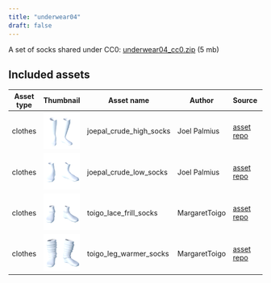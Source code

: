 ```yaml
---
title: "underwear04"
draft: false
---
```


A set of socks shared under CC0: [underwear04_cc0.zip](http://files.makehumancommunity.org/asset_packs/underwear04/underwear04_cc0.zip) (5 mb)


## Included assets

| Asset type | Thumbnail | Asset name | Author | Source | License |
| ---------- | --------- | ---------- | ------ | ------ | ------- |
| clothes | ![joepal_crude_high_socks.png](joepal_crude_high_socks.png) | joepal_crude_high_socks | Joel Palmius | [asset repo](http://www.makehumancommunity.org/node/25) | CC0 |
| clothes | ![joepal_crude_low_socks.png](joepal_crude_low_socks.png) | joepal_crude_low_socks | Joel Palmius | [asset repo](http://www.makehumancommunity.org/node/32) | CC0 |
| clothes | ![toigo_lace_frill_socks.png](toigo_lace_frill_socks.png) | toigo_lace_frill_socks | MargaretToigo | [asset repo](http://www.makehumancommunity.org/node/1078) | CC0 |
| clothes | ![toigo_leg_warmer_socks.png](toigo_leg_warmer_socks.png) | toigo_leg_warmer_socks | MargaretToigo | [asset repo](http://www.makehumancommunity.org/node/1092) | CC0 |

